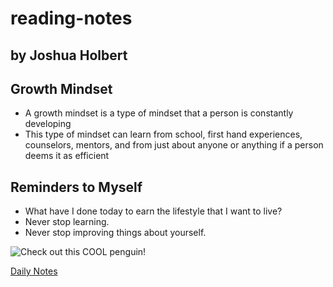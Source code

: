 # reading-notes

## by Joshua Holbert

## Growth Mindset
* A growth mindset is a type of mindset that a person is constantly developing
* This type of mindset can learn from school, first hand experiences, counselors, mentors, and from just about anyone or anything if a person deems it as efficient

## Reminders to Myself
* What have I done today to earn the lifestyle that I want to live?
* Never stop learning.
* Never stop improving things about yourself.

![Check out this COOL penguin!](/images/penguins.jpg)


[Daily Notes](./day-1-notes.md)
